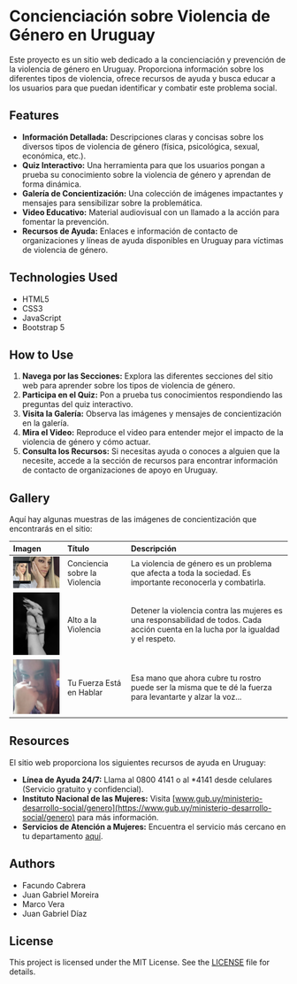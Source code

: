 # Concienciación sobre Violencia de Género en Uruguay

Este proyecto es un sitio web dedicado a la concienciación y prevención de la violencia de género en Uruguay. Proporciona información sobre los diferentes tipos de violencia, ofrece recursos de ayuda y busca educar a los usuarios para que puedan identificar y combatir este problema social.

## Features

*   **Información Detallada:** Descripciones claras y concisas sobre los diversos tipos de violencia de género (física, psicológica, sexual, económica, etc.).
*   **Quiz Interactivo:** Una herramienta para que los usuarios pongan a prueba su conocimiento sobre la violencia de género y aprendan de forma dinámica.
*   **Galería de Concientización:** Una colección de imágenes impactantes y mensajes para sensibilizar sobre la problemática.
*   **Video Educativo:** Material audiovisual con un llamado a la acción para fomentar la prevención.
*   **Recursos de Ayuda:** Enlaces e información de contacto de organizaciones y líneas de ayuda disponibles en Uruguay para víctimas de violencia de género.

## Technologies Used

*   HTML5
*   CSS3
*   JavaScript
*   Bootstrap 5

## How to Use

1.  **Navega por las Secciones:** Explora las diferentes secciones del sitio web para aprender sobre los tipos de violencia de género.
2.  **Participa en el Quiz:** Pon a prueba tus conocimientos respondiendo las preguntas del quiz interactivo.
3.  **Visita la Galería:** Observa las imágenes y mensajes de concientización en la galería.
4.  **Mira el Video:** Reproduce el video para entender mejor el impacto de la violencia de género y cómo actuar.
5.  **Consulta los Recursos:** Si necesitas ayuda o conoces a alguien que la necesite, accede a la sección de recursos para encontrar información de contacto de organizaciones de apoyo en Uruguay.

## Gallery

Aquí hay algunas muestras de las imágenes de concientización que encontrarás en el sitio:

| Imagen                                                                 | Título                                       | Descripción                                                                                                                               |
| :--------------------------------------------------------------------- | :------------------------------------------- | :---------------------------------------------------------------------------------------------------------------------------------------- |
| <img src="gallery/Screenshot 2024-11-12 135444.png" width="200"/>      | Conciencia sobre la Violencia                | La violencia de género es un problema que afecta a toda la sociedad. Es importante reconocerla y combatirla.                               |
| <img src="gallery/WhatsApp Image 2024-10-21 at 20.12.31 (2).jpeg" width="200"/> | Alto a la Violencia                          | Detener la violencia contra las mujeres es una responsabilidad de todos. Cada acción cuenta en la lucha por la igualdad y el respeto.        |
| <img src="gallery/Screenshot 2024-11-15 152109.png" width="200"/>      | Tu Fuerza Está en Hablar                     | Esa mano que ahora cubre tu rostro puede ser la misma que te dé la fuerza para levantarte y alzar la voz...                                |

## Resources

El sitio web proporciona los siguientes recursos de ayuda en Uruguay:

*   **Línea de Ayuda 24/7:** Llama al 0800 4141 o al *4141 desde celulares (Servicio gratuito y confidencial).
*   **Instituto Nacional de las Mujeres:** Visita [www.gub.uy/ministerio-desarrollo-social/genero](https://www.gub.uy/ministerio-desarrollo-social/genero) para más información.
*   **Servicios de Atención a Mujeres:** Encuentra el servicio más cercano en tu departamento [aquí](https://www.gub.uy/ministerio-interior/tramites-y-servicios/servicios?field_tematica_gubuy=922&field_publico_gubuy=All&page=0).

## Authors

*   Facundo Cabrera
*   Juan Gabriel Moreira
*   Marco Vera
*   Juan Gabriel Díaz

## License

This project is licensed under the MIT License. See the [LICENSE](LICENSE) file for details.
